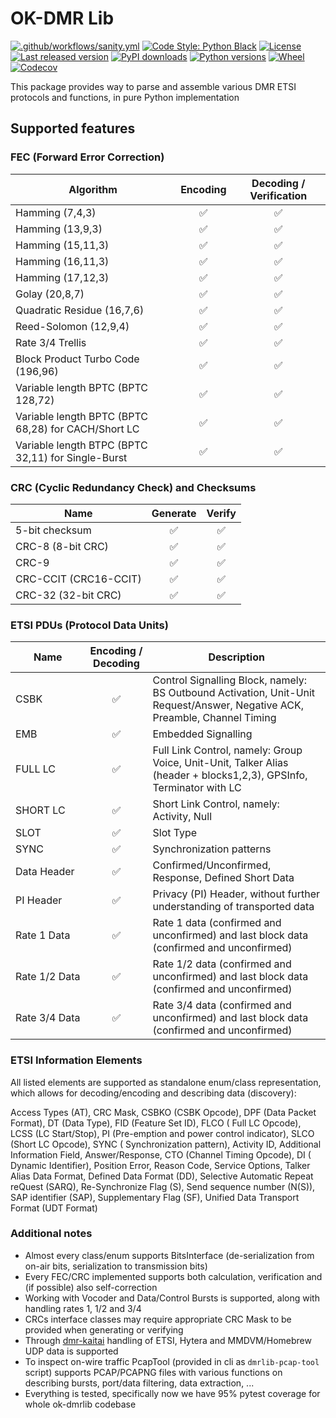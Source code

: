 # OK-DMR Lib

[![.github/workflows/sanity.yml](https://img.shields.io/github/workflow/status/OK-DMR/ok-dmrlib/Sanity?style=flat-square)](https://github.com/OK-DMR/ok-dmrlib/actions)
[![Code Style: Python Black](https://img.shields.io/badge/code%20style-black-000000.svg?style=flat-square)](https://github.com/psf/black)
[![License](https://img.shields.io/github/license/OK-DMR/ok-dmrlib?style=flat-square)](https://github.com/OK-DMR/ok-dmrlib/blob/master/LICENSE)
[![Last released version](https://img.shields.io/pypi/v/ok-dmrlib?style=flat-square)](https://pypi.org/project/ok-dmrlib/)
[![PyPI downloads](https://img.shields.io/pypi/dd/ok-dmrlib?style=flat-square)](https://libraries.io/pypi/ok-dmrlib)
[![Python versions](https://img.shields.io/pypi/pyversions/ok-dmrlib?style=flat-square)](https://pypi.org/project/ok-dmrlib/)
[![Wheel](https://img.shields.io/pypi/wheel/ok-dmrlib?style=flat-square)](https://pypi.org/project/ok-dmrlib/#files)
[![Codecov](https://img.shields.io/codecov/c/github/ok-dmr/ok-dmrlib?style=flat-square)](https://app.codecov.io/gh/OK-DMR/ok-dmrlib)

This package provides way to parse and assemble various DMR ETSI protocols and functions, in pure Python implementation

## Supported features

### FEC (Forward Error Correction)

| Algorithm                                           | Encoding | Decoding / Verification |
|-----------------------------------------------------|:--------:|:-----------------------:|
| Hamming (7,4,3)                                     |    ✅     |            ✅            |
| Hamming (13,9,3)                                    |    ✅     |            ✅            |
| Hamming (15,11,3)                                   |    ✅     |            ✅            |
| Hamming (16,11,3)                                   |    ✅     |            ✅            |
| Hamming (17,12,3)                                   |    ✅     |            ✅            |
| Golay (20,8,7)                                      |    ✅     |            ✅            |
| Quadratic Residue (16,7,6)                          |    ✅     |            ✅            |
| Reed-Solomon (12,9,4)                               |    ✅     |            ✅            |
| Rate 3/4 Trellis                                    |    ✅     |            ✅            |
| Block Product Turbo Code (196,96)                   |    ✅     |            ✅            |
| Variable length BPTC (BPTC 128,72)                  |    ✅     |            ✅            |
| Variable length BPTC (BPTC 68,28) for CACH/Short LC |    ✅     |            ✅            |
| Variable length BTPC (BPTC 32,11) for Single-Burst  |    ✅     |            ✅            |

### CRC (Cyclic Redundancy Check) and Checksums

| Name                  | Generate | Verify |
|-----------------------|:--------:|:------:|
| 5-bit checksum        |    ✅     |   ✅    |
| CRC-8 (8-bit CRC)     |    ✅     |   ✅    |
| CRC-9                 |    ✅     |   ✅    |
| CRC-CCIT (CRC16-CCIT) |    ✅     |   ✅    |
| CRC-32 (32-bit CRC)   |    ✅     |   ✅    |

### ETSI PDUs (Protocol Data Units)

| Name                    | Encoding / Decoding | Description                                                                                                                | 
|-------------------------|:-------------------:|----------------------------------------------------------------------------------------------------------------------------|
| CSBK                    |          ✅          | Control Signalling Block, namely: BS Outbound Activation, Unit-Unit Request/Answer, Negative ACK, Preamble, Channel Timing |
| EMB                     |          ✅          | Embedded Signalling                                                                                                        |
| FULL&nbsp;LC            |          ✅          | Full Link Control, namely: Group Voice, Unit-Unit, Talker Alias (header + blocks1,2,3), GPSInfo, Terminator with LC        |
| SHORT&nbsp;LC           |          ✅          | Short Link Control, namely: Activity, Null                                                                                 |
| SLOT                    |          ✅          | Slot Type                                                                                                                  |
| SYNC                    |          ✅          | Synchronization patterns                                                                                                   |
| Data&nbsp;Header        |          ✅          | Confirmed/Unconfirmed, Response, Defined Short Data                                                                        |
| PI&nbsp;Header          |          ✅          | Privacy (PI) Header, without further understanding of transported data                                                     |
| Rate&nbsp;1&nbsp;Data   |          ✅          | Rate 1 data (confirmed and unconfirmed) and last block data (confirmed and unconfirmed)                                    |
| Rate&nbsp;1/2&nbsp;Data |          ✅          | Rate 1/2 data (confirmed and unconfirmed) and last block data (confirmed and unconfirmed)                                  |
| Rate&nbsp;3/4&nbsp;Data |          ✅          | Rate 3/4 data (confirmed and unconfirmed) and last block data (confirmed and unconfirmed)                                  |

### ETSI Information Elements

All listed elements are supported as standalone enum/class representation, which allows for decoding/encoding and
describing data (discovery):

Access Types (AT), CRC Mask, CSBKO (CSBK Opcode), DPF (Data Packet Format), DT (Data Type), FID (Feature Set ID), FLCO (
Full LC Opcode), LCSS (LC Start/Stop), PI (Pre-emption and power control indicator), SLCO (Short LC Opcode), SYNC (
Synchronization pattern), Activity ID, Additional Information Field, Answer/Response, CTO (Channel Timing Opcode), DI (
Dynamic Identifier), Position Error, Reason Code, Service Options, Talker Alias Data Format, Defined Data Format (DD), Selective Automatic Repeat reQuest (SARQ),
Re-Synchronize Flag (S), Send sequence number (N(S)), SAP identifier (SAP), Supplementary Flag (SF), Unified Data Transport Format (UDT Format)


### Additional notes

- Almost every class/enum supports BitsInterface (de-serialization from on-air bits, serialization to transmission bits)
- Every FEC/CRC implemented supports both calculation, verification and (if possible) also self-correction
- Working with Vocoder and Data/Control Bursts is supported, along with handling rates 1, 1/2 and 3/4
- CRCs interface classes may require appropriate CRC Mask to be provided when generating or verifying
- Through [dmr-kaitai](https://github.com/ok-dmr/dmr-kaitai) handling of ETSI, Hytera and MMDVM/Homebrew UDP data is supported 
- To inspect on-wire traffic PcapTool (provided in cli as `dmrlib-pcap-tool` script) supports PCAP/PCAPNG files with
  various functions on describing bursts, port/data filtering, data extraction, ...
- Everything is tested, specifically now we have 95% pytest coverage for whole ok-dmrlib codebase